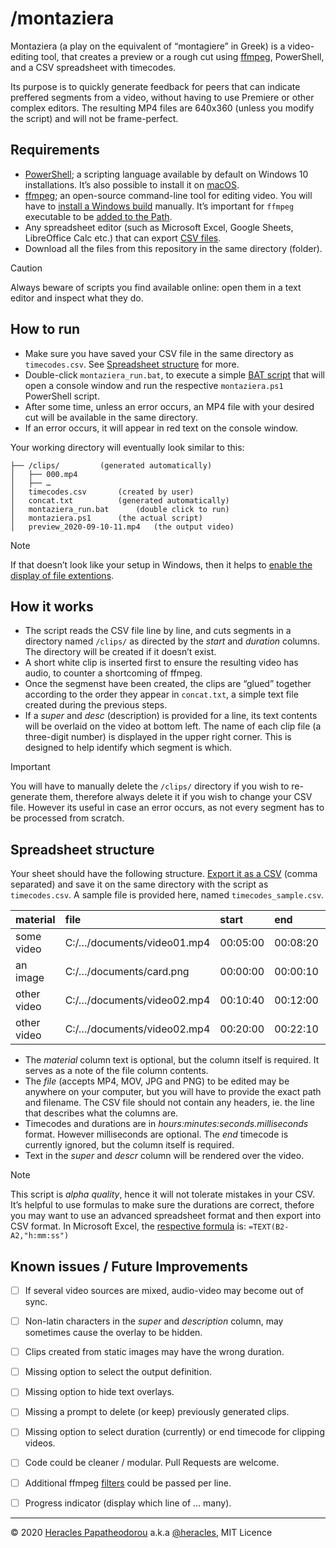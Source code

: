 # /montaziera

Montaziera (a play on the equivalent of “montagiere” in Greek) is a video-editing tool, that creates a preview or a rough cut using [ffmpeg](https://ffmpeg.org/), PowerShell, and a CSV spreadsheet with timecodes.

Its purpose is to quickly generate feedback for peers that can indicate preffered segments from a video, without having to use Premiere or other complex editors. The resulting MP4 files are 640x360 (unless you modify the script) and will not be frame-perfect.

## Requirements

- [PowerShell](https://docs.microsoft.com/en-us/powershell/scripting/overview?view=powershell-7); a scripting language available by default on Windows 10 installations. It’s also possible to install it on [macOS](https://docs.microsoft.com/en-us/powershell/scripting/install/installing-powershell-core-on-macos?view=powershell-7).
- [ffmpeg](https://ffmpeg.zeranoe.com/builds/); an open-source command-line tool for editing video. You will have to [install a Windows build](https://blog.gregzaal.com/how-to-install-ffmpeg-on-windows/) manually. It’s important for `ffmpeg` executable to be [added to the Path](https://superuser.com/a/284351).
- Any spreadsheet editor (such as Microsoft Excel, Google Sheets, LibreOffice Calc etc.) that can export [CSV files](https://www.lifewire.com/csv-file-2622708).
- Download all the files from this repository in the same directory (folder).

> [!CAUTION]
> Always beware of scripts you find available online: open them in a text editor and inspect what they do.

## How to run

- Make sure you have saved your CSV file in the same directory as `timecodes.csv`. See [Spreadsheet structure](#spreadsheet-structure) for more.
- Double-click `montaziera_run.bat`, to execute a simple [BAT script](https://www.lifewire.com/bat-file-2619796) that will open a console window and run the respective `montaziera.ps1` PowerShell script. 
- After some time, unless an error occurs, an MP4 file with your desired cut will be available in the same directory.
- If an error occurs, it will appear in red text on the console window.

Your working directory will eventually look similar to this:

```
├── /clips/			(generated automatically)
│   ├── 000.mp4
│   ├── …
│   timecodes.csv		(created by user)
│   concat.txt			(generated automatically)
│   montaziera_run.bat		(double click to run)
│   montaziera.ps1		(the actual script)
│   preview_2020-09-10-11.mp4	(the output video)
```

> [!NOTE]
> If that doesn’t look like your setup in Windows, then it helps to [enable the display of file extentions](https://support.microsoft.com/en-us/windows/common-file-name-extensions-in-windows-da4a4430-8e76-89c5-59f7-1cdbbc75cb01).

## How it works

- The script reads the CSV file line by line, and cuts segments in a directory named `/clips/` as directed by the *start* and *duration* columns. The directory will be created if it doesn’t exist.
- A short white clip is inserted first to ensure the resulting video has audio, to counter a shortcoming of ffmpeg.
- Once the segmenst have been created, the clips are “glued” together according to the order they appear in `concat.txt`, a simple text file created during the previous steps.
- If a *super* and *desc* (description) is provided for a line, its text contents will be overlaid on the video at bottom left. The name of each clip file (a three-digit number) is displayed in the upper right corner. This is designed to help identify which segment is which.

> [!IMPORTANT]
> You will have to manually delete the `/clips/` directory if you wish to re-generate them, therefore always delete it if you wish to change your CSV file. However its useful in case an error occurs, as not every segment has to be processed from scratch.

## Spreadsheet structure

Your sheet should have the following structure. [Export it as a CSV](https://www.solveyourtech.com/save-csv-google-sheets/) (comma separated) and save it on the same directory with the script as `timecodes.csv`. A sample file is provided here, named `timecodes_sample.csv`.

| material    | file                       | start    | end      | duration | super            | descr                  |
| :---------- | :------------------------- | :------- | :------- | :------- | :--------------- | :--------------------- |
| some video  | C:/…/documents/video01.mp4 | 00:05:00 | 00:08:20 | 00:03:20 | Moderator’s Name | Description of segment |
| an image    | C:/…/documents/card.png    | 00:00:00 | 00:00:10 | 00:00:10 | Introduction     | A static card          |
| other video | C:/…/documents/video02.mp4 | 00:10:40 | 00:12:00 | 00:01:20 | Speaker’s name   | First segment          |
| other video | C:/…/documents/video02.mp4 | 00:20:00 | 00:22:10 | 00:02:10 |                  | Second segment         |

- The *material* column text is optional, but the column itself is required. It serves as a note of the file column contents.
- The *file* (accepts MP4, MOV, JPG and PNG) to be edited may be anywhere on your computer, but you will have to provide the exact path and filename. The CSV file should not contain any headers, ie. the line that describes what the columns are.
- Timecodes and durations are in *hours:minutes:seconds.milliseconds* format. However milliseconds are optional. The *end* timecode is currently ignored, but the column itself is required.
- Text in the *super* and *descr* column will be rendered over the video.

> [!NOTE]
> This script is *alpha quality*, hence it will not tolerate mistakes in your CSV. It’s helpful to use formulas to make sure the durations are correct, thefore you may want to use an advanced spreadsheet format and then export into CSV format. In Microsoft Excel, the [respective formula](https://support.microsoft.com/en-us/office/calculate-the-difference-between-two-times-e1c78778-749b-49a3-b13e-737715505ff6) is: `=TEXT(B2-A2,"h:mm:ss")`

## Known issues / Future Improvements

- [ ] If several video sources are mixed, audio-video may become out of sync.
- [ ] Non-latin characters in the *super* and *description* column, may sometimes cause the overlay to be hidden.
- [ ] Clips created from static images may have the wrong duration.
- [ ] Missing option to select the output definition.
- [ ] Missing option to hide text overlays.
- [ ] Missing a prompt to delete (or keep) previously generated clips.
- [ ] Missing option to select duration (currently) or end timecode for clipping videos.
- [ ] Code could be cleaner / modular. Pull Requests are welcome.
- [ ] Additional ffmpeg [filters](https://ffmpeg.org/ffmpeg-filters.html) could be passed per line.
- [ ] Progress indicator (display which line of … many).


* * *

© 2020 [Heracles Papatheodorou](https://heracl.es) a.k.a [@heracles](https://mastodon.social/@heracles), MIT Licence

